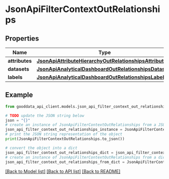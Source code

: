 # JsonApiFilterContextOutRelationships


## Properties

Name | Type | Description | Notes
------------ | ------------- | ------------- | -------------
**attributes** | [**JsonApiAttributeHierarchyOutRelationshipsAttributes**](JsonApiAttributeHierarchyOutRelationshipsAttributes.md) |  | [optional] 
**datasets** | [**JsonApiAnalyticalDashboardOutRelationshipsDatasets**](JsonApiAnalyticalDashboardOutRelationshipsDatasets.md) |  | [optional] 
**labels** | [**JsonApiAnalyticalDashboardOutRelationshipsLabels**](JsonApiAnalyticalDashboardOutRelationshipsLabels.md) |  | [optional] 

## Example

```python
from gooddata_api_client.models.json_api_filter_context_out_relationships import JsonApiFilterContextOutRelationships

# TODO update the JSON string below
json = "{}"
# create an instance of JsonApiFilterContextOutRelationships from a JSON string
json_api_filter_context_out_relationships_instance = JsonApiFilterContextOutRelationships.from_json(json)
# print the JSON string representation of the object
print(JsonApiFilterContextOutRelationships.to_json())

# convert the object into a dict
json_api_filter_context_out_relationships_dict = json_api_filter_context_out_relationships_instance.to_dict()
# create an instance of JsonApiFilterContextOutRelationships from a dict
json_api_filter_context_out_relationships_from_dict = JsonApiFilterContextOutRelationships.from_dict(json_api_filter_context_out_relationships_dict)
```
[[Back to Model list]](../README.md#documentation-for-models) [[Back to API list]](../README.md#documentation-for-api-endpoints) [[Back to README]](../README.md)


